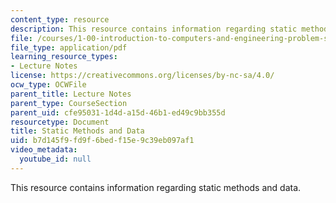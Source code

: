 ```yaml
---
content_type: resource
description: This resource contains information regarding static methods and data.
file: /courses/1-00-introduction-to-computers-and-engineering-problem-solving-spring-2012/b7d145f9fd9f6bedf15e9c39eb097af1_MIT1_00S12_Lec_10.pdf
file_type: application/pdf
learning_resource_types:
- Lecture Notes
license: https://creativecommons.org/licenses/by-nc-sa/4.0/
ocw_type: OCWFile
parent_title: Lecture Notes
parent_type: CourseSection
parent_uid: cfe95031-1d4d-a15d-46b1-ed49c9bb355d
resourcetype: Document
title: Static Methods and Data
uid: b7d145f9-fd9f-6bed-f15e-9c39eb097af1
video_metadata:
  youtube_id: null
---
```

This resource contains information regarding static methods and data.